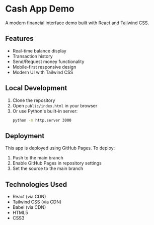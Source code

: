 # Cash App Demo

A modern financial interface demo built with React and Tailwind CSS.

## Features
- Real-time balance display
- Transaction history
- Send/Request money functionality
- Mobile-first responsive design
- Modern UI with Tailwind CSS

## Local Development
1. Clone the repository
2. Open `public/index.html` in your browser
3. Or use Python's built-in server:
   ```bash
   python -m http.server 3000
   ```

## Deployment
This app is deployed using GitHub Pages. To deploy:
1. Push to the main branch
2. Enable GitHub Pages in repository settings
3. Set the source to the main branch

## Technologies Used
- React (via CDN)
- Tailwind CSS (via CDN)
- Babel (via CDN)
- HTML5
- CSS3 